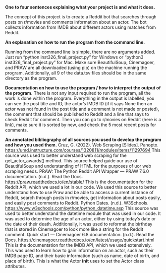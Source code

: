 **One to four sentences explaining what your project is and what it does.**

The concept of this project is to create a Reddit bot that searches through posts on r/movies and comments information about an actor. The bot collects information from IMDB about different actors using matches from Reddit. 
 
**An explanation on how to run the program from the command line.**

Running from the command line is simple, there are no arguments added. Just run “python inst326_final_project.py” for Windows or “python3 inst326_final_project.py” for Mac. Make sure BeautifulSoup, Cinemagoer, and PRAW are all downloaded (using pip) on the machine running the program. Additionally, all 9 of the data.tsv files should be in the same directory as the program. 

**Documentation on how to use the program / how to interpret the output of the program.**
There is not any input required to run the program, all the work is done within the program. Everything in the output is labelled, you can see the post title and ID, the actor’s IMDB ID (if it says None then an actor was not found in the post title and a comment is not made or posted), the comment that should be published to Reddit and a line that says to check Reddit for comment. Then you can go to r/movies on Reddit (here is a link), make sure it is sorted by new, and check the 5 most recent posts for comments. 

**An annotated bibliography of all sources you used to develop the program and how you used them.**
Cruz, G. (2022). Web Scraping [Slides]. Panopto. https://umd.instructure.com/courses/1320811/modules/items/11297694
	This source was used to better understand web scraping for the get_actor_awards() method. This source helped guide our use of BeautifulSoup and understanding of HTML for the purposes of uor web scraping needs. 
PRAW: The Python Reddit API Wrapper — PRAW 7.6.0 documentation. (n.d.). Read the Docs. https://praw.readthedocs.io/en/stable/
	This is the documentation for the Reddit API, which we used a lot in our code. We used this source to better understand how to use Praw and be able to access a current instance of Reddit, search through posts in r/movies, get information about posts easily, and easily post comments to Reddit.
Python Dates. (n.d.). W3Schools. https://www.w3schools.com/python/python_datetime.asp
	This source was used to better understand the datetime module that was used in our code. It was used to determine the age of an actor, either by using today’s date or the date of their death. Additionally, it was used to reformat the birthday that is stored in Cinemagoer to look more like a string for the Reddit comment. 
Quick start — Cinemagoer 6.8 documentation. (n.d.). Read the Docs. https://cinemagoer.readthedocs.io/en/latest/usage/quickstart.html 
	This is the documentation for the IMDB API, which we used extensively. This was used to learn how to gain information on an actor, such as their IMDB page ID, and their basic information (such as name, date of birth, and place of birth). This is what the Actor __init__ uses to set the Actor class attributes.
